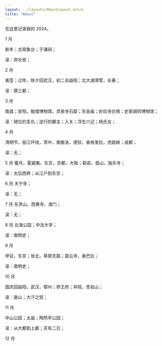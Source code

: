 ```yaml
---
layout: ../layouts/AboutLayout.astro
title: "About"
---
```


在这里记录我的 2024。

1 月

新年；古观象台；于谦祠；

读：弃长安；

2 月

美签；过年，除夕回武汉，初二去益阳；北大湖滑雪，长春；

读：隳三都；

3 月

南昌；安阳，殷墟博物馆，灵泉寺石窟；东岳庙；妙应寺白塔；史家胡同博物馆；

读：错位的复仇；逆行的霸主；入关；浮生六记；杨氏女；

4 月

清明节，丽江环线，茨中，南极洛，德钦，香格里拉，虎跳峡；成都；

读：无；

5 月
蜜月，夏威夷，东京，京都，大阪；蓟县，盘山，独乐寺；

读：太后西奔；从江户到东京；

6 月
天宁寺；

读：无；

7 月
东灵山，西黄寺，澳门；

读：无；

8 月
北海公园；中法大学；

读：南明史；

9 月

伊豆，东京；张北，草原天路；碧云寺，香巴拉；

读：南明史；

10 月

国庆回益阳，武汉，鄂州；恭王府；井陉，苍岩山；

读：崖山；大汗之怒；

11 月

中山公园；太庙；陶然亭公园；

读：从大都到上都；天有二日；

12 月
